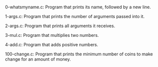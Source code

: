 0-whatsmyname.c: Program that prints its name, followed by a new line.

1-args.c: Program that prints the number of arguments passed into it.

2-args.c: Program that prints all arguments it receives.

3-mul.c: Program that multiplies two numbers.

4-add.c: Program that adds positive numbers.

100-change.c: Program that prints the minimum number of coins to make change for an amount of money.
